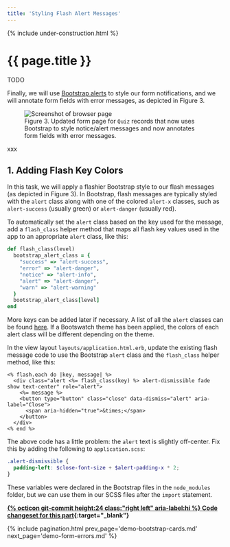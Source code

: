 ```yaml
---
title: 'Styling Flash Alert Messages'
---
```


{% include under-construction.html %}

# {{ page.title }}

TODO

Finally, we will use [Bootstrap alerts](https://getbootstrap.com/docs/4.3/components/alerts/) to style our form notifications, and we will annotate form fields with error messages, as depicted in Figure 3.

<div class="figure-container mx-auto my-4" style="max-width: 960px;">
<figure class="figure">
<img src="{{ site.baseurl }}/resources/demo15_quiz_form_error.png" class="figure-img img-fluid rounded border" alt="Screenshot of browser page">
<figcaption class="figure-caption">Figure 3. Updated form page for <code>Quiz</code> records that now uses Bootstrap to style notice/alert messages and now annotates form fields with error messages.</figcaption>
</figure>
</div>

xxx

## 1. Adding Flash Key Colors

In this task, we will apply a flashier Bootstrap style to our flash messages (as depicted in Figure 3). In Bootstrap, flash messages are typically styled with the `alert` class along with one of the colored `alert-x` classes, such as `alert-success` (usually green) or `alert-danger` (usually red).

To automatically set the `alert` class based on the key used for the message, add a `flash_class` helper method that maps all flash key values used in the app to an appropriate `alert` class, like this:

```ruby
def flash_class(level)
  bootstrap_alert_class = {
    "success" => "alert-success",
    "error" => "alert-danger",
    "notice" => "alert-info",
    "alert" => "alert-danger",
    "warn" => "alert-warning"
  }
  bootstrap_alert_class[level]
end
```

More keys can be added later if necessary. A list of all the `alert` classes can be found [here](https://getbootstrap.com/docs/4.3/components/alerts/). If a Bootswatch theme has been applied, the colors of each alert class will be different depending on the theme.

In the view layout `layouts/application.html.erb`, update the existing flash message code to use the Bootstrap `alert` class and the `flash_class` helper method, like this:

```erb
<% flash.each do |key, message| %>
  <div class="alert <%= flash_class(key) %> alert-dismissible fade show text-center" role="alert">
    <%= message %>
    <button type="button" class="close" data-dismiss="alert" aria-label="Close">
      <span aria-hidden="true">&times;</span>
    </button>
  </div>
<% end %>
```

The above code has a little problem: the `alert` text is slightly off-center. Fix this by adding the following to `application.scss`:

```scss
.alert-dismissible {
  padding-left: $close-font-size + $alert-padding-x * 2;
}
```

These variables were declared in the Bootstrap files in the `node_modules` folder, but we can use them in our SCSS files after the `import` statement.

**[{% octicon git-commit height:24 class:"right left" aria-label:hi %} Code changeset for this part](xxx){:target="_blank"}**

{% include pagination.html prev_page='demo-bootstrap-cards.md' next_page='demo-form-errors.md' %}
